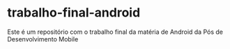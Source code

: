 # trabalho-final-android
Este é um repositório com o trabalho final da matéria de Android da Pós de Desenvolvimento Mobile
